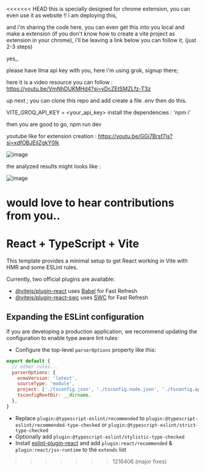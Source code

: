 <<<<<<< HEAD
this is specially designed for chrome extension, you can even use it as website !! i am deploying this,

and i'm sharing the code here, you can even get this into you local and make a extension (if you don't know how to create a vite project as extension in your chrome), i'll be leaving a link below you can follow it, (just 2-3 steps)

yes,,

please have llma api key with you, here i'm using grok, signup there;

here it is a video resource you can follow : https://youtu.be/VmNhDUKMHd4?si=vDcZEtSMZLfz-T3z

up next ;
you can clone this repo and add 
create a file .env
then do this.

VITE_GROQ_API_KEY = <your_api_key>
install the dependencies : 'npm i'

then you are good to go, npm run dev


youtube like for extension creation : 
https://youtu.be/GGi7Brsf7js?si=xdfOBJEilZgkY0lk

![image](https://github.com/user-attachments/assets/dd6f6b53-7db4-40e9-a2c6-b0e3f0fb7afd)

the analyzed results might looks like : 

![image](https://github.com/user-attachments/assets/ab330852-02d7-40c2-a314-209ba126eef7)

would love to hear contributions from you..
=======
# React + TypeScript + Vite

This template provides a minimal setup to get React working in Vite with HMR and some ESLint rules.

Currently, two official plugins are available:

- [@vitejs/plugin-react](https://github.com/vitejs/vite-plugin-react/blob/main/packages/plugin-react/README.md) uses [Babel](https://babeljs.io/) for Fast Refresh
- [@vitejs/plugin-react-swc](https://github.com/vitejs/vite-plugin-react-swc) uses [SWC](https://swc.rs/) for Fast Refresh

## Expanding the ESLint configuration

If you are developing a production application, we recommend updating the configuration to enable type aware lint rules:

- Configure the top-level `parserOptions` property like this:

```js
export default {
  // other rules...
  parserOptions: {
    ecmaVersion: 'latest',
    sourceType: 'module',
    project: ['./tsconfig.json', './tsconfig.node.json', './tsconfig.app.json'],
    tsconfigRootDir: __dirname,
  },
}
```

- Replace `plugin:@typescript-eslint/recommended` to `plugin:@typescript-eslint/recommended-type-checked` or `plugin:@typescript-eslint/strict-type-checked`
- Optionally add `plugin:@typescript-eslint/stylistic-type-checked`
- Install [eslint-plugin-react](https://github.com/jsx-eslint/eslint-plugin-react) and add `plugin:react/recommended` & `plugin:react/jsx-runtime` to the `extends` list
>>>>>>> 1216406 (major fixes)
